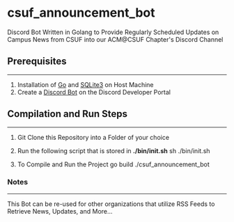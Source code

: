 # csuf_announcement_bot
Discord Bot Written in Golang to Provide Regularly Scheduled Updates on Campus News from CSUF into our ACM@CSUF Chapter's Discord Channel

## Prerequisites

---

1. Installation of [Go](https://go.dev/dl/) and [SQLite3](https://www.sqlite.org/download.html) on Host Machine
2. Create a [Discord Bot](https://discord.com/developers/applications) on the Discord Developer Portal

## Compilation and Run Steps

---

1. Git Clone this Repository into a Folder of your choice
2. Run the following script that is stored in __./bin/init.sh__
    sh ./bin/init.sh

3. To Compile and Run the Project
    go build
    ./csuf_announcement_bot

### Notes

---
This Bot can be re-used for other organizations that utilize RSS Feeds to Retrieve News, Updates, and More...
